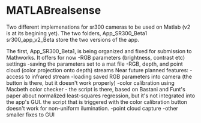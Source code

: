 # MATLABrealsense
Two different implemenations for sr300 cameras to be used on Matlab (v2 is at its begining yet).
The two folders,
  App_SR300_Beta1
  sr300_app_v2_Beta
store the two versions of the app. 

The first, App_SR300_Beta1, is being organized and fixed for submission to Mathworks. It offers for now
  -RGB parameters (brightness, contrast etc) settings
  -saving the parameters set to a mat file
  -RGB, depth, and point cloud (color projection onto depth) streams
Near future planned features:
  -access to infrared stream
  -loading saved RGB parameters into camera (the button is there, but it doesn't work properly)
  -color calibration using Macbeth color checker - the script is there, based on Bastani and Funt's paper
  about normalized least-squares regression, but it's not integrated into the app's GUI. the script that is triggered
  with the color calibration button doesn't work for non-uniform ilumination.
  -point cloud capture
  -other smaller fixes to GUI

